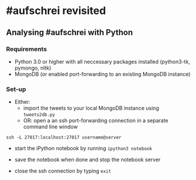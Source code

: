 # #aufschrei revisited

## Analysing #aufschrei with Python

### Requirements

* Python 3.0 or higher with all neccessary packages installed (python3-tk,
pymongo, nltk)
* MongoDB (or enabled port-forwarding to an existing MongoDB instance)

### Set-up

* Either:
  * import the tweets to your local MongoDB instance using `tweets2db.py`
  * OR: open a an ssh port-forwarding connection in a separate command line window
```
ssh -L 27017:localhost:27017 username@server
```
* start the iPython notebook by running
    `ipython3 notebook`

* save the notebook when done and stop the notebook server
* close the ssh connection by typing `exit`
